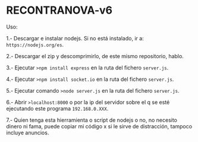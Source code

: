 # RECONTRANOVA-v6

Uso:

1.- Descargar e instalar nodejs. Si no está instalado, ir a: `https://nodejs.org/es`.

2.- Descargar el zip y descomprimirlo, de este mismo repositorio, hablo.

3.- Ejecutar `>npm install express` en la ruta del fichero `server.js`.

4.- Ejecutar `>npm install socket.io` en la ruta del fichero `server.js`.

5.- Ejecutar comando `>node server.js` en la ruta del fichero `server.js`.

6.- Abrir `>localhost:8000` o por la ip del servidor sobre el q se esté ejecutando este programa `192.168.0.XXX`.

7.- Quien tenga esta hierramienta o script de nodejs o no, no necesito dinero ni fama, puede copiar mi código x si le sirve de distracción, tampoco incluye anuncios.
